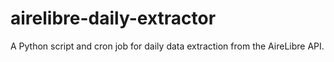 # airelibre-daily-extractor
A Python script and cron job for daily data extraction from the AireLibre API.
